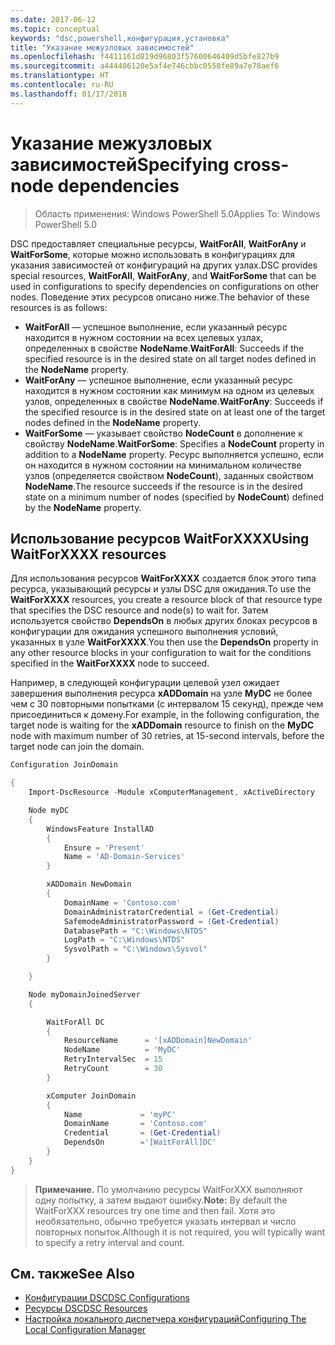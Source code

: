 ```yaml
---
ms.date: 2017-06-12
ms.topic: conceptual
keywords: "dsc,powershell,конфигурация,установка"
title: "Указание межузловых зависимостей"
ms.openlocfilehash: f4411161d819d96803f57600646409d5bfe827b9
ms.sourcegitcommit: a444406120e5af4e746cbbc0558fe89a7e78aef6
ms.translationtype: HT
ms.contentlocale: ru-RU
ms.lasthandoff: 01/17/2018
---
```

# <a name="specifying-cross-node-dependencies"></a><span data-ttu-id="c0d8c-103">Указание межузловых зависимостей</span><span class="sxs-lookup"><span data-stu-id="c0d8c-103">Specifying cross-node dependencies</span></span>

> <span data-ttu-id="c0d8c-104">Область применения: Windows PowerShell 5.0</span><span class="sxs-lookup"><span data-stu-id="c0d8c-104">Applies To: Windows PowerShell 5.0</span></span>

<span data-ttu-id="c0d8c-105">DSC предоставляет специальные ресурсы, **WaitForAll**, **WaitForAny** и **WaitForSome**, которые можно использовать в конфигурациях для указания зависимостей от конфигураций на других узлах.</span><span class="sxs-lookup"><span data-stu-id="c0d8c-105">DSC provides special resources, **WaitForAll**, **WaitForAny**, and **WaitForSome** that can be used in configurations to specify dependencies on configurations on other nodes.</span></span> <span data-ttu-id="c0d8c-106">Поведение этих ресурсов описано ниже.</span><span class="sxs-lookup"><span data-stu-id="c0d8c-106">The behavior of these resources is as follows:</span></span>

* <span data-ttu-id="c0d8c-107">**WaitForAll** — успешное выполнение, если указанный ресурс находится в нужном состоянии на всех целевых узлах, определенных в свойстве **NodeName**.</span><span class="sxs-lookup"><span data-stu-id="c0d8c-107">**WaitForAll**: Succeeds if the specified resource is in the desired state on all target nodes defined in the **NodeName** property.</span></span>
* <span data-ttu-id="c0d8c-108">**WaitForAny** — успешное выполнение, если указанный ресурс находится в нужном состоянии как минимум на одном из целевых узлов, определенных в свойстве **NodeName**.</span><span class="sxs-lookup"><span data-stu-id="c0d8c-108">**WaitForAny**: Succeeds if the specified resource is in the desired state on at least one of the target nodes defined in the **NodeName** property.</span></span>
* <span data-ttu-id="c0d8c-109">**WaitForSome** — указывает свойство **NodeCount** в дополнение к свойству **NodeName**.</span><span class="sxs-lookup"><span data-stu-id="c0d8c-109">**WaitForSome**: Specifies a **NodeCount** property in addition to a **NodeName** property.</span></span> <span data-ttu-id="c0d8c-110">Ресурс выполняется успешно, если он находится в нужном состоянии на минимальном количестве узлов (определяется свойством **NodeCount**), заданных свойством **NodeName**.</span><span class="sxs-lookup"><span data-stu-id="c0d8c-110">The resource succeeds if the resource is in the desired state on a minimum number of nodes (specified by **NodeCount**) defined by the **NodeName** property.</span></span> 

## <a name="using-waitforxxxx-resources"></a><span data-ttu-id="c0d8c-111">Использование ресурсов WaitForXXXX</span><span class="sxs-lookup"><span data-stu-id="c0d8c-111">Using WaitForXXXX resources</span></span>

<span data-ttu-id="c0d8c-112">Для использования ресурсов **WaitForXXXX** создается блок этого типа ресурса, указывающий ресурсы и узлы DSC для ожидания.</span><span class="sxs-lookup"><span data-stu-id="c0d8c-112">To use the **WaitForXXXX** resources, you create a resource block of that resource type that specifies the DSC resource and node(s) to wait for.</span></span> <span data-ttu-id="c0d8c-113">Затем используется свойство **DependsOn** в любых других блоках ресурсов в конфигурации для ожидания успешного выполнения условий, указанных в узле **WaitForXXXX**.</span><span class="sxs-lookup"><span data-stu-id="c0d8c-113">You then use the **DependsOn** property in any other resource blocks in your configuration to wait for the conditions specified in the **WaitForXXXX** node to succeed.</span></span>

<span data-ttu-id="c0d8c-114">Например, в следующей конфигурации целевой узел ожидает завершения выполнения ресурса **xADDomain** на узле **MyDC** не более чем с 30 повторными попытками (с интервалом 15 секунд), прежде чем присоединиться к домену.</span><span class="sxs-lookup"><span data-stu-id="c0d8c-114">For example, in the following configuration, the target node is waiting for the **xADDomain** resource to finish on the **MyDC** node with maximum number of 30 retries, at 15-second intervals, before the target node can join the domain.</span></span>

```powershell
Configuration JoinDomain

{
    Import-DscResource -Module xComputerManagement, xActiveDirectory

    Node myDC
    {
        WindowsFeature InstallAD
        {
            Ensure = 'Present' 
            Name = 'AD-Domain-Services' 
        }

        xADDomain NewDomain 
        { 
            DomainName = 'Contoso.com'            
            DomainAdministratorCredential = (Get-Credential)
            SafemodeAdministratorPassword = (Get-Credential)
            DatabasePath = "C:\Windows\NTDS"
            LogPath = "C:\Windows\NTDS"
            SysvolPath = "C:\Windows\Sysvol"
        }

    }

    Node myDomainJoinedServer
    {

        WaitForAll DC
        {
            ResourceName      = '[xADDomain]NewDomain'
            NodeName          = 'MyDC'
            RetryIntervalSec  = 15
            RetryCount        = 30
        }

        xComputer JoinDomain
        {
            Name             = 'myPC'
            DomainName       = 'Contoso.com'
            Credential       = (Get-Credential)
            DependsOn        ='[WaitForAll]DC'
        }
    }
}
```

><span data-ttu-id="c0d8c-115">**Примечание.** По умолчанию ресурсы WaitForXXX выполняют одну попытку, а затем выдают ошибку.</span><span class="sxs-lookup"><span data-stu-id="c0d8c-115">**Note:** By default the WaitForXXX resources try one time and then fail.</span></span> <span data-ttu-id="c0d8c-116">Хотя это необязательно, обычно требуется указать интервал и число повторных попыток.</span><span class="sxs-lookup"><span data-stu-id="c0d8c-116">Although it is not required, you will typically want to specify a retry interval and count.</span></span>

## <a name="see-also"></a><span data-ttu-id="c0d8c-117">См. также</span><span class="sxs-lookup"><span data-stu-id="c0d8c-117">See Also</span></span>
* [<span data-ttu-id="c0d8c-118">Конфигурации DSC</span><span class="sxs-lookup"><span data-stu-id="c0d8c-118">DSC Configurations</span></span>](configurations.md)
* [<span data-ttu-id="c0d8c-119">Ресурсы DSC</span><span class="sxs-lookup"><span data-stu-id="c0d8c-119">DSC Resources</span></span>](resources.md)
* [<span data-ttu-id="c0d8c-120">Настройка локального диспетчера конфигураций</span><span class="sxs-lookup"><span data-stu-id="c0d8c-120">Configuring The Local Configuration Manager</span></span>](metaConfig.md)

